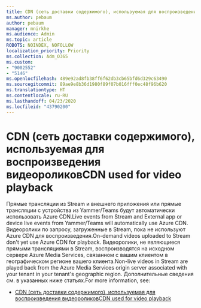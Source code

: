 ```yaml
---
title: CDN (сеть доставки содержимого), используемая для воспроизведения видеороликов
ms.author: pebaum
author: pebaum
manager: mnirkhe
ms.audience: Admin
ms.topic: article
ROBOTS: NOINDEX, NOFOLLOW
localization_priority: Priority
ms.collection: Adm_O365
ms.custom:
- "9002552"
- "5146"
ms.openlocfilehash: 489e92ad8fb38ff6f62db3cb65bfd6d329c63490
ms.sourcegitcommit: 89ae9e8b36d1980f89f07b016fff0ec48f96b620
ms.translationtype: HT
ms.contentlocale: ru-RU
ms.lasthandoff: 04/23/2020
ms.locfileid: "43790200"
---
```

# <a name="cdn-used-for-video-playback"></a><span data-ttu-id="415fd-102">CDN (сеть доставки содержимого), используемая для воспроизведения видеороликов</span><span class="sxs-lookup"><span data-stu-id="415fd-102">CDN used for video playback</span></span>

<span data-ttu-id="415fd-103">Прямые трансляции из Stream и внешнего приложения или прямые трансляции с устройства из Yammer/Teams будут автоматически использовать Azure CDN.</span><span class="sxs-lookup"><span data-stu-id="415fd-103">Live events from Stream and External app or device live events from Yammer/Teams will automatically use Azure CDN.</span></span> <span data-ttu-id="415fd-104">Видеоролики по запросу, загруженные в Stream, пока не используют Azure CDN для воспроизведения.</span><span class="sxs-lookup"><span data-stu-id="415fd-104">On-demand videos uploaded to Stream don't yet use Azure CDN for playback.</span></span> <span data-ttu-id="415fd-105">Видеоролики, не являющиеся прямыми трансляциями в Stream, воспроизводятся на исходном сервере Azure Media Services, связанном с вашим клиентом в географическом регионе вашего клиента.</span><span class="sxs-lookup"><span data-stu-id="415fd-105">Non-live videos in Stream are played back from the Azure Media Services origin server associated with your tenant in your tenant's geographic region.</span></span> <span data-ttu-id="415fd-106">Дополнительные сведения см. в указанных ниже статьях.</span><span class="sxs-lookup"><span data-stu-id="415fd-106">For more information, see:</span></span>

- [<span data-ttu-id="415fd-107">CDN (сеть доставки содержимого), используемая для воспроизведения видеороликов</span><span class="sxs-lookup"><span data-stu-id="415fd-107">CDN used for video playback</span></span>](https://docs.microsoft.com/ru-RU/stream/network-overview#cdn-used-for-video-playback)
